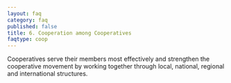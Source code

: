 ```yaml
---
layout: faq
category: faq
published: false
title: 6. Cooperation among Cooperatives
faqtype: coop
---
```


Cooperatives serve their members most effectively and strengthen the cooperative movement by working together through local, national, regional and international structures.